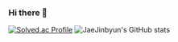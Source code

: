 ### Hi there 👋



[![Solved.ac Profile](http://mazassumnida.wtf/api/generate_badge?boj=byunjin11)](https://solved.ac/byunjin11) ![JaeJinbyun's GitHub stats](https://github-readme-stats.vercel.app/api?username=JaeJinbyun&show_icons=true&theme=default)  







<!--
**JaeJinByun/JaeJinByun** is a ✨ _special_ ✨ repository because its `README.md` (this file) appears on your GitHub profile.

Here are some ideas to get you started:
- 🔭 I’m currently working on ...
- 🌱 I’m currently learning ...
- 👯 I’m looking to collaborate on ...
- 🤔 I’m looking for help with ...
- 💬 Ask me about ...
- 📫 How to reach me: ...
- 😄 Pronouns: ...
- ⚡ Fun fact: ...
-->
